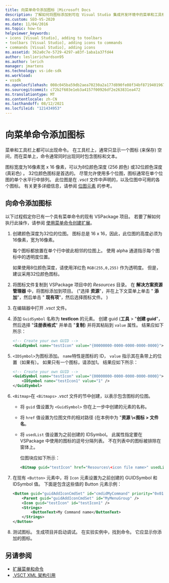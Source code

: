 ```yaml
---
title: 向菜单命令添加图标 |Microsoft Docs
description: 了解如何将图标添加到可在 Visual Studio 集成开发环境中的菜单和工具栏上显示的命令 (IDE) 。
ms.custom: SEO-VS-2020
ms.date: 11/04/2016
ms.topic: how-to
helpviewer_keywords:
- icons [Visual Studio], adding to toolbars
- toolbars [Visual Studio], adding icons to commands
- commands [Visual Studio], adding icons
ms.assetid: 362a0c7e-5729-4297-a83f-1aba1a37fd44
author: leslierichardson95
ms.author: lerich
manager: jmartens
ms.technology: vs-ide-sdk
ms.workload:
- vssdk
ms.openlocfilehash: 008c045ba59db2aea70230a2a177d890fe08f34bf87194019672bb38390fb2c8
ms.sourcegitcommit: c72b2f603e1eb3a4157f00926df2e263831ea472
ms.translationtype: MT
ms.contentlocale: zh-CN
ms.lasthandoff: 08/12/2021
ms.locfileid: "121434953"
---
```

# <a name="add-icons-to-menu-commands"></a>向菜单命令添加图标
菜单和工具栏上都可以出现命令。 在工具栏上，通常只显示一个图标 (来保存) 空间，而在菜单上，命令通常同时出现同时包含图标和文本。

 图标宽度为16像素宽 x 16 像素，可以为8位颜色深度 (256 颜色) 或32位颜色深度 (真彩色) 。 32位颜色图标是首选的。 尽管允许使用多个位图，图标通常在单个位图的单个水平行中排列。 此位图是在 *.vsct* 文件中声明的，以及位图中可用的各个图标。 有关更多详细信息，请参阅 [位图元素](../extensibility/bitmaps-element.md) 的参考。

## <a name="add-an-icon-to-a-command"></a>向命令添加图标
 以下过程假定你已有一个具有菜单命令的现有 VSPackage 项目。 若要了解如何执行此操作，请参阅 [使用菜单命令创建扩展](../extensibility/creating-an-extension-with-a-menu-command.md)。

1. 创建颜色深度为32位的位图。 图标总是 16 x 16，因此，此位图的高度必须为16像素，宽为16像素。

     每个图标都放置在单个行中彼此相邻的位图上。 使用 alpha 通道指示每个图标中的透明度位置。

     如果使用8位颜色深度，请使用洋红色 `RGB(255,0,255)` 作为透明度。 但是，建议采用32位颜色图标。

2. 将图标文件复制到 VSPackage 项目中的 *Resources* 目录。 在 **解决方案资源管理器** 中，将图标添加到项目。  ("选择 **资源**"，并在上下文菜单上单击 " **添加**"，然后单击 " **现有项**"，然后选择图标文件。 ) 

3. 在编辑器中打开 *.vsct* 文件。

4. 添加 `GuidSymbol` 名称为 **testIcon** 的元素。 创建 guid (**工具**  >  "**创建 guid**"，然后选择 "**注册表格式**" 并单击 "**复制**) 并将其粘贴到 `value` 属性。 结果应如下所示：

    ```xml
    <!-- Create your own GUID -->
    <GuidSymbol name="testIcon" value="{00000000-0000-0000-0000-0000}">
    ```

5. `<IDSymbol>`为图标添加。 `name`特性是图标的 ID， `value` 指示其在条带上的位置（如果有）。 如果只有一个图标，请添加1。 结果应如下所示：

    ```xml
    <!-- Create your own GUID -->
    <GuidSymbol name="testIcon" value="{00000000-0000-0000-0000-0000}">
        <IDSymbol name="testIcon1" value="1" />
    </GuidSymbol>
    ```

6. `<Bitmap>`在 `<Bitmaps>` *.vsct* 文件的节中创建，以表示包含图标的位图。

    - 将 `guid` 值设置为 `<GuidSymbol>` 你在上一步中创建的元素的名称。

    - 将 `href` 值设置为位图文件的相对路径 (在本例中为 "**资源 \\<图标 \> 文件名**。

    - 将 `usedList` 值设置为之前创建的 IDSymbol。 此属性指定要在 VSPackage 中使用的图标的逗号分隔列表。 不在列表中的图标被排除在窗体上。

         位图块应如下所示：

        ```xml
        <Bitmap guid="testIcon" href="Resources\<icon file name>" usedList="testIcon1"/>
        ```

7. 在现有 `<Button>` 元素中，将 `Icon` 元素设置为之前创建的 GUIDSymbol 和 IDSymbol 值。 下面是包含这些值的 Button 元素示例：

    ```xml
    <Button guid="guidAddIconCmdSet" id="cmdidMyCommand" priority="0x0100" type="Button">
        <Parent guid="guidAddIconCmdSet" id="MyMenuGroup" />
        <Icon guid="testIcon" id="testIcon1" />
        <Strings>
            <ButtonText>My Command name</ButtonText>
        </Strings>
    </Button>
    ```

8. 测试图标。 生成项目并启动调试。 在实验实例中，找到命令。 它应显示你添加的图标。

## <a name="see-also"></a>另请参阅
- [扩展菜单和命令](../extensibility/extending-menus-and-commands.md)
- [.VSCT XML 架构引用](../extensibility/vsct-xml-schema-reference.md)
